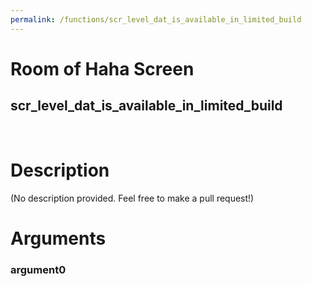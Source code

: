 ```yaml
---
permalink: /functions/scr_level_dat_is_available_in_limited_build
---
```

# Room of Haha Screen  
## scr_level_dat_is_available_in_limited_build  
&nbsp;  
# Description  
(No description provided. Feel free to make a pull request!) 
&nbsp;  
# Arguments
### argument0

&nbsp;  


